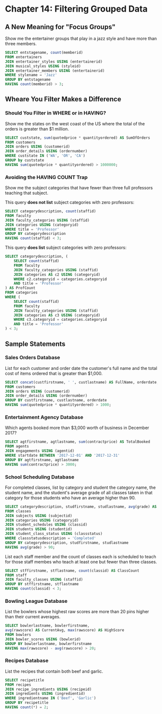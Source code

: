 Chapter 14: Filtering Grouped Data
==================================


A New Meaning for "Focus Groups"
--------------------------------

Show me the entertainer groups that play in a jazz style and have
more than three members.
```sql
SELECT entstagename, count(memberid)
FROM entertainers
JOIN entertainer_styles USING (entertainerid)
JOIN musical_styles USING (styleid)
JOIN entertainer_members USING (entertainerid)
WHERE stylename = 'Jazz'
GROUP BY entstagename
HAVING count(memberid) > 3;
```

Wheare You Filter Makes a Difference
------------------------------------

### Should You Filter in WHERE or in HAVING?

Show me the states on the west coast of the US where the 
total of the orders is greater than $1 million.
```sql
SELECT custstate, sum(quotedprice * quantityordered) AS SumOfOrders
FROM customers
JOIN orders USING (customerid)
JOIN order_details USING (ordernumber)
WHERE custstate IN ('WA', 'OR', 'CA')
GROUP by custstate
HAVING sum(quotedprice * quantityordered) > 1000000;
```

### Avoiding the HAVING COUNT Trap

Show me the subject categories that have fewer than three full professors teaching that subject.

This query __does not list__ subject categories with zero professors:
```sql
SELECT categorydescription, count(staffid)
FROM faculty
JOIN faculty_categories USING (staffid)
JOIN categories USING (categoryid)
WHERE title = 'Professor'
GROUP BY categorydescription
HAVING count(staffid) < 3;
```

This query __does list__ subject categories with zero professors:
```sql
SELECT categorydescription, (
	SELECT count(staffid)
	FROM faculty
	JOIN faculty_categories USING (staffid)
	JOIN categories AS c2 USING (categoryid)
	WHERE c2.categoryid = categories.categoryid
	AND title = 'Professor'
) AS ProfCount
FROM categories
WHERE (
	SELECT count(staffid)
	FROM faculty
	JOIN faculty_categories USING (staffid)
	JOIN categories AS c3 USING (categoryid)
	WHERE c3.categoryid = categories.categoryid
	AND title = 'Professor'
) < 3;
```

Sample Statements
-----------------

### Sales Orders Database

List for each customer and order date the customer's full name and the total cost of items ordered that is greater than $1,000.
```sql
SELECT concat(custfirstname, ' ', custlastname) AS FullName, orderdate, sum(quotedprice * quantityordered) AS TotalCost
FROM customers
JOIN orders USING (customerid)
JOIN order_details USING (ordernumber)
GROUP BY custfirstname, custlastname, orderdate
HAVING sum(quotedprice * quantityordered) > 1000;
```

### Entertainment Agency Database

Which agents booked more than $3,000 worth of business in December 2017?
```sql
SELECT agtfirstname, agtlastname, sum(contractprice) AS TotalBooked
FROM agents
JOIN engagements USING (agentid)
WHERE startdate BETWEEN '2017-12-01' AND '2017-12-31'
GROUP BY agtfirstname, agtlastname
HAVING sum(contractprice) > 3000;
```

### School Scheduling Database

For completed classes, list by category and student the category name, the student name, and the student's average grade of all classes taken in that category for those students who have an average higher than 90.
```sql
SELECT categorydescription, studfirstname, studlastname, avg(grade) AS AverageGrade
FROM classes
JOIN subjects USING (subjectid)
JOIN categories USING (categoryid)
JOIN student_schedules USING (classid)
JOIN students USING (studentid)
JOIN student_class_status USING (classstatus)
WHERE classstatusdescription = 'Completed'
GROUP BY categorydescription, studfirstname, studlastname
HAVING avg(grade) > 90;
```

List each staff member and the count of classes each is scheduled to teach for those staff membes who teach at least one but fewer than three classes.
```sql
SELECT stffirstname, stflastname, count(classid) AS ClassCount
FROM staff
JOIN faculty_classes USING (staffid)
GROUP BY stffirstname, stflastname
HAVING count(classid) < 3;
```

### Bowling League Database

List the bowlers whose highest raw scores are more than 20 pins higher than their current averages.
```sql
SELECT bowlerlastname, bowlerfirstname, 
avg(rawscore) AS CurrentAvg, max(rawscore) AS HighScore
FROM bowlers
JOIN bowler_scores USING (bowlerid)
GROUP BY bowlerlastname, bowlerfirstname
HAVING max(rawscore) - avg(rawscore) > 20;
```

### Recipes Database

List the recipes that contain both beef and garlic.
```sql
SELECT recipetitle
FROM recipes
JOIN recipe_ingredients USING (recipeid)
JOIN ingredients USING (ingredientid)
WHERE ingredientname IN ('Beef', 'Garlic')
GROUP BY recipetitle
HAVING count(*) = 2;
```

